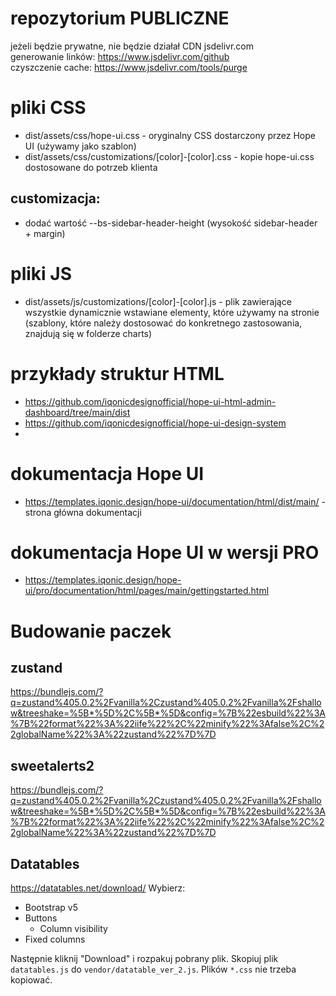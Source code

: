 # repozytorium PUBLICZNE
jeżeli będzie prywatne, nie będzie działał CDN jsdelivr.com \
generowanie linków: https://www.jsdelivr.com/github \
czyszczenie cache: https://www.jsdelivr.com/tools/purge

# pliki CSS
- dist/assets/css/hope-ui.css - oryginalny CSS dostarczony przez Hope UI (używamy jako szablon)
- dist/assets/css/customizations/[color]-[color].css - kopie hope-ui.css dostosowane do potrzeb klienta
## customizacja:
- dodać wartość --bs-sidebar-header-height (wysokość sidebar-header + margin)

# pliki JS
- dist/assets/js/customizations/[color]-[color].js - plik zawierające wszystkie dynamicznie wstawiane elementy, które używamy na stronie (szablony, które należy dostosować do konkretnego zastosowania, znajdują się w folderze charts)

# przykłady struktur HTML
- https://github.com/iqonicdesignofficial/hope-ui-html-admin-dashboard/tree/main/dist
- https://github.com/iqonicdesignofficial/hope-ui-design-system
- 
# dokumentacja Hope UI
- https://templates.iqonic.design/hope-ui/documentation/html/dist/main/ - strona główna dokumentacji

# dokumentacja Hope UI w wersji PRO
- https://templates.iqonic.design/hope-ui/pro/documentation/html/pages/main/gettingstarted.html

# Budowanie paczek

## zustand
https://bundlejs.com/?q=zustand%405.0.2%2Fvanilla%2Czustand%405.0.2%2Fvanilla%2Fshallow&treeshake=%5B*%5D%2C%5B*%5D&config=%7B%22esbuild%22%3A%7B%22format%22%3A%22iife%22%2C%22minify%22%3Afalse%2C%22globalName%22%3A%22zustand%22%7D%7D
## sweetalerts2
https://bundlejs.com/?q=zustand%405.0.2%2Fvanilla%2Czustand%405.0.2%2Fvanilla%2Fshallow&treeshake=%5B*%5D%2C%5B*%5D&config=%7B%22esbuild%22%3A%7B%22format%22%3A%22iife%22%2C%22minify%22%3Afalse%2C%22globalName%22%3A%22zustand%22%7D%7D
## Datatables

https://datatables.net/download/
Wybierz:
* Bootstrap v5
* Buttons
  * Column visibility
* Fixed columns

Następnie kliknij "Download" i rozpakuj pobrany plik. Skopiuj plik `datatables.js` do `vendor/datatable_ver_2.js`.
Plików `*.css` nie trzeba kopiować.
